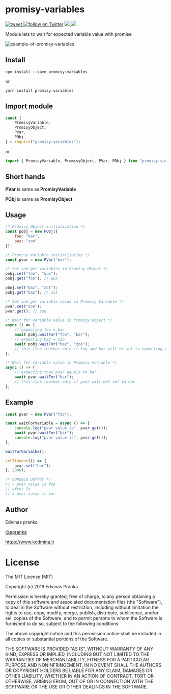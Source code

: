 # promisy-variables

<a href="http://twitter.com/share?text=Hey! I found this!&url=https://github.com/epranka/promisy-variables">
  <img src="https://img.shields.io/twitter/url/http/github.com/epranka/promisy-variables.svg?style=social"
       alt="tweet" />
</a>
<a href="https://twitter.com/intent/follow?screen_name=epranka">
<img src="https://img.shields.io/twitter/follow/epranka.svg?style=social&logo=twitter"
alt="follow on Twitter"></a>
<a href="https://www.npmjs.com/package/promisy-variables">
<img src="https://img.shields.io/npm/dt/promisy-variables.svg?style=flat" />
</a>
<a href="https://www.typescriptlang.org/" target="_blank"><img src="https://img.shields.io/npm/dependency-version/promisy-variables/dev/typescript.svg" /></a>

Module lets to wait for expected variable value with promise

![example-of-promisy-variables](https://raw.githubusercontent.com/epranka/promisy-variables/master/resources/promisy-variables.gif)

## Install

```
npm install --save promisy-variables
```

or

```
yarn install promisy-variables
```

## Import module

```js
const {
	PromisyVariable,
	PromisyObject,
	PVar,
	PObj
} = require("promisy-variables");
```

or

```js
import { PromisyVariable, PromisyObject, PVar, PObj } from "promisy-variables";
```

## Short hands

**PVar** is same as **PromisyVariable**

**PObj** is same as **PromisyObject**

## Usage

```js
/* Promisy Object initialization */
const pobj = new PObj({
	foo: "bar",
	baz: "zoo"
});

/* Promisy Variable initialization */
const pvar = new PVar("bar");

/* Set and get variables in Promisy Object */
pobj.set("foo", "qux");
pobj.get("foo"); // qux

pboj.set("baz", "zot");
pobj.get("baz"); // zot

/* Set and get variable value in Promisy Variable */
pvar.set("zoo");
pvar.get(); // zoo

/* Wait for variable value in Promisy Object */
async () => {
	// expecting foo = bar
	await pobj.waitFor("foo", "bar");
	// expecting baz = zoo
	await pobj.waitFor("baz", "zoo");
	// this line reaches only if foo and bar will be set to expecting values
};

/* Wait for variable value in Promisy Variable */
async () => {
	// expecting that pvar equals to bar
	await pvar.waitFor("bar");
	// this line reaches only if pvar will bet set to bar
};
```

## Example

```js
const pvar = new PVar("foo");

const waitForVariable = async () => {
	console.log("pvar value is", pvar.get());
	await pvar.waitFor("bar");
	console.log("pvar value is", pvar.get());
};

waitForVarialbe();

setTimeout(() => {
	pvar.set("bar");
}, 2000);

/* CONSOLE OUTPUT */
// > pvar value is foo
// after 2s
// > pvar value is bar
```

## Author

Edvinas pranka

[@epranka](https://twitter.com/epranka)

https://www.kodmina.lt

# License

The MIT License (MIT)

Copyright (c) 2019 Edvinas Pranka

Permission is hereby granted, free of charge, to any person obtaining a copy
of this software and associated documentation files (the "Software"), to deal
in the Software without restriction, including without limitation the rights
to use, copy, modify, merge, publish, distribute, sublicense, and/or sell
copies of the Software, and to permit persons to whom the Software is
furnished to do so, subject to the following conditions:

The above copyright notice and this permission notice shall be included in
all copies or substantial portions of the Software.

THE SOFTWARE IS PROVIDED "AS IS", WITHOUT WARRANTY OF ANY KIND, EXPRESS OR
IMPLIED, INCLUDING BUT NOT LIMITED TO THE WARRANTIES OF MERCHANTABILITY,
FITNESS FOR A PARTICULAR PURPOSE AND NONINFRINGEMENT. IN NO EVENT SHALL THE
AUTHORS OR COPYRIGHT HOLDERS BE LIABLE FOR ANY CLAIM, DAMAGES OR OTHER
LIABILITY, WHETHER IN AN ACTION OF CONTRACT, TORT OR OTHERWISE, ARISING FROM,
OUT OF OR IN CONNECTION WITH THE SOFTWARE OR THE USE OR OTHER DEALINGS IN
THE SOFTWARE.

